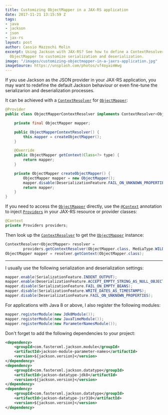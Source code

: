 ```yaml
---
title: Customizing ObjectMapper in a JAX-RS application
date: 2017-11-21 13:15:59 Z
tags:
- java
- jackson
- json
- jax-rs
layout: post
author: Cassio Mazzochi Molin
excerpt: Using Jackson with JAX-RS? See how to define a ContextResolver for 
  ObjectMapper to customize serialization and deserialization.
image: "/images/customizing-objectmapper-in-a-jaxrs-application.jpg"
imageSource: https://unsplash.com/photos/uf4oyaimWwg
---
```


If you use Jackson as the JSON provider in your JAX-RS application, you may want to redefine the default Jackson behaviour or even fine-tune the serializarion and deserialization processes. 

It can be achieved with a [`ContextResolver`][ContextResolver] for [`ObjectMapper`][ObjectMapper]:

```java
@Provider
public class ObjectMapperContextResolver implements ContextResolver<ObjectMapper> {

    private final ObjectMapper mapper;

    public ObjectMapperContextResolver() {
        this.mapper = createObjectMapper();
    }

    @Override
    public ObjectMapper getContext(Class<?> type) {
        return mapper;
    }

    private ObjectMapper createObjectMapper() {
        ObjectMapper mapper = new ObjectMapper();
        mapper.disable(DeserializationFeature.FAIL_ON_UNKNOWN_PROPERTIES);
        return mapper;
    }
}
```

If you need to access the [`ObjectMapper`][ObjectMapper] directly, use the [`@Context`][Context] annotation to inject [`Providers`][Providers] in your JAX-RS resource or provider classes:

```java
@Context
private Providers providers;
```

Then look up the [`ContextResolver`][ContextResolver] to get the [`ObjectMapper`][ObjectMapper] instance:

```java
ContextResolver<ObjectMapper> resolver = 
        providers.getContextResolver(ObjectMapper.class, MediaType.WILDCARD_TYPE);
ObjectMapper mapper = resolver.getContext(ObjectMapper.class);
```

---

I usually use the following serialization and deserialization settings:

```java
mapper.enable(SerializationFeature.INDENT_OUTPUT);
mapper.enable(DeserializationFeature.ACCEPT_EMPTY_STRING_AS_NULL_OBJECT);
mapper.disable(SerializationFeature.FAIL_ON_EMPTY_BEANS);
mapper.disable(SerializationFeature.WRITE_DATES_AS_TIMESTAMPS);
mapper.disable(DeserializationFeature.FAIL_ON_UNKNOWN_PROPERTIES);
```

For applications with Java 8 or above, I also register the following modules:

```java
mapper.registerModule(new Jdk8Module());
mapper.registerModule(new JavaTimeModule());
mapper.registerModule(new ParameterNamesModule());
```

Don't forget to add the following dependencies to your project:

```xml
<dependency>
    <groupId>com.fasterxml.jackson.module</groupId>
    <artifactId>jackson-module-parameter-names</artifactId>
    <version>${jackson.version}</version>
</dependency>
<dependency>
    <groupId>com.fasterxml.jackson.datatype</groupId>
    <artifactId>jackson-datatype-jdk8</artifactId>
    <version>${jackson.version}</version>
</dependency>
<dependency>
    <groupId>com.fasterxml.jackson.datatype</groupId>
    <artifactId>jackson-datatype-jsr310</artifactId>
    <version>${jackson.version}</version>
</dependency>
```


  [ObjectMapper]: https://fasterxml.github.io/jackson-databind/javadoc/2.9/com/fasterxml/jackson/databind/ObjectMapper.html
  [Providers]: https://javaee.github.io/javaee-spec/javadocs/javax/ws/rs/ext/Providers.html
  [Context]: https://javaee.github.io/javaee-spec/javadocs/javax/ws/rs/core/Context.html
  [ContextResolver]: https://javaee.github.io/javaee-spec/javadocs/javax/ws/rs/ext/ContextResolver.html